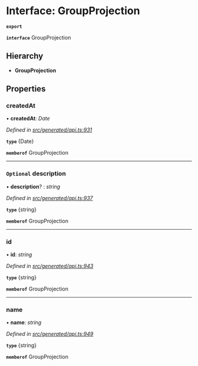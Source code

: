 # Interface: GroupProjection

**`export`** 

**`interface`** GroupProjection

## Hierarchy

* **GroupProjection**

## Properties

###  createdAt

• **createdAt**: *Date*

*Defined in [src/generated/api.ts:931](https://github.com/mailslurp/mailslurp-client-ts-js/blob/5d485ad/src/generated/api.ts#L931)*

**`type`** {Date}

**`memberof`** GroupProjection

___

### `Optional` description

• **description**? : *string*

*Defined in [src/generated/api.ts:937](https://github.com/mailslurp/mailslurp-client-ts-js/blob/5d485ad/src/generated/api.ts#L937)*

**`type`** {string}

**`memberof`** GroupProjection

___

###  id

• **id**: *string*

*Defined in [src/generated/api.ts:943](https://github.com/mailslurp/mailslurp-client-ts-js/blob/5d485ad/src/generated/api.ts#L943)*

**`type`** {string}

**`memberof`** GroupProjection

___

###  name

• **name**: *string*

*Defined in [src/generated/api.ts:949](https://github.com/mailslurp/mailslurp-client-ts-js/blob/5d485ad/src/generated/api.ts#L949)*

**`type`** {string}

**`memberof`** GroupProjection
